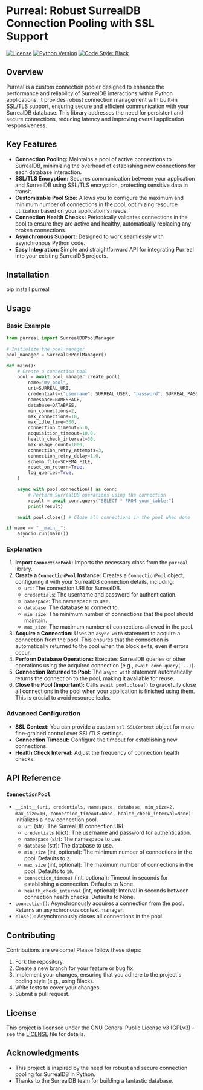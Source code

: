 # Purreal: Robust SurrealDB Connection Pooling with SSL Support

[![License](https://img.shields.io/badge/License-MIT-yellow.svg)](https://opensource.org/licenses/MIT)
[![Python Version](https://img.shields.io/badge/python-3.8+-blue.svg)](https://www.python.org/downloads/)
[![Code Style: Black](https://img.shields.io/badge/code%20style-black-000000.svg)](https://github.com/psf/black)
<!-- Add CI/CD status badges here, e.g., for GitHub Actions -->

## Overview

Purreal is a custom connection pooler designed to enhance the performance and reliability of SurrealDB interactions within Python applications. It provides robust connection management with built-in SSL/TLS support, ensuring secure and efficient communication with your SurrealDB database. This library addresses the need for persistent and secure connections, reducing latency and improving overall application responsiveness.

## Key Features

*   **Connection Pooling:**  Maintains a pool of active connections to SurrealDB, minimizing the overhead of establishing new connections for each database interaction.
*   **SSL/TLS Encryption:**  Secures communication between your application and SurrealDB using SSL/TLS encryption, protecting sensitive data in transit.
*   **Customizable Pool Size:**  Allows you to configure the maximum and minimum number of connections in the pool, optimizing resource utilization based on your application's needs.
*   **Connection Health Checks:**  Periodically validates connections in the pool to ensure they are active and healthy, automatically replacing any broken connections.
*   **Asynchronous Support:** Designed to work seamlessly with asynchronous Python code.
*   **Easy Integration:** Simple and straightforward API for integrating Purreal into your existing SurrealDB projects.

## Installation

pip install purreal


## Usage

### Basic Example

```python
from purreal import SurrealDBPoolManager

# Initialize the pool manager
pool_manager = SurrealDBPoolManager()

def main():
    # Create a connection pool
    pool = await pool_manager.create_pool(
        name="my_pool",
        uri=SURREAL_URI,
        credentials={"username": SURREAL_USER, "password": SURREAL_PASS},
        namespace=NAMESPACE,
        database=DATABASE,
        min_connections=2,
        max_connections=10,
        max_idle_time=300,
        connection_timeout=5.0,
        acquisition_timeout=10.0,
        health_check_interval=30,
        max_usage_count=1000,
        connection_retry_attempts=3,
        connection_retry_delay=1.0,
        schema_file=SCHEMA_FILE,
        reset_on_return=True,
        log_queries=True,
    )

    async with pool.connection() as conn:
        # Perform SurrealDB operations using the connection
        result = await conn.query("SELECT * FROM your_table;")
        print(result)

    await pool.close() # Close all connections in the pool when done

if name == "__main__":
    asyncio.run(main())
```


### Explanation

1.  **Import `ConnectionPool`:** Imports the necessary class from the `purreal` library.
2.  **Create a `ConnectionPool` Instance:**  Creates a `ConnectionPool` object, configuring it with your SurrealDB connection details, including:
    *   `uri`: The connection URI for SurrealDB.
    *   `credentials`: The username and password for authentication.
    *   `namespace`: The namespace to use.
    *   `database`: The database to connect to.
    *   `min_size`: The minimum number of connections that the pool should maintain.
    *   `max_size`: The maximum number of connections allowed in the pool.
3.  **Acquire a Connection:** Uses an `async with` statement to acquire a connection from the pool. This ensures that the connection is automatically returned to the pool when the block exits, even if errors occur.
4.  **Perform Database Operations:**  Executes SurrealDB queries or other operations using the acquired connection (e.g., `await conn.query(...)`).
5.  **Connection Returned to Pool:** The `async with` statement automatically returns the connection to the pool, making it available for reuse.
6.  **Close the Pool (Important):**  Calls `await pool.close()` to gracefully close all connections in the pool when your application is finished using them.  This is crucial to avoid resource leaks.

### Advanced Configuration

*   **SSL Context:**  You can provide a custom `ssl.SSLContext` object for more fine-grained control over SSL/TLS settings.
*   **Connection Timeout:** Configure the timeout for establishing new connections.
*   **Health Check Interval:**  Adjust the frequency of connection health checks.



## API Reference

### `ConnectionPool`

*   `__init__(uri, credentials, namespace, database, min_size=2, max_size=10, connection_timeout=None, health_check_interval=None)`:  Initializes a new connection pool.
    *   `uri` (str): The SurrealDB connection URI.
    *   `credentials` (dict): The username and password for authentication.
    *   `namespace` (str): The namespace to use.
    *   `database` (str): The database to use.
    *   `min_size` (int, optional): The minimum number of connections in the pool. Defaults to `2`.
    *   `max_size` (int, optional): The maximum number of connections in the pool. Defaults to `10`.
    *   `connection_timeout` (int, optional): Timeout in seconds for establishing a connection. Defaults to None.
    *   `health_check_interval` (int, optional): Interval in seconds between connection health checks. Defaults to None.
*   `connection()`:  Asynchronously acquires a connection from the pool.  Returns an asynchronous context manager.
*   `close()`:  Asynchronously closes all connections in the pool.

## Contributing

Contributions are welcome! Please follow these steps:

1.  Fork the repository.
2.  Create a new branch for your feature or bug fix.
3.  Implement your changes, ensuring that you adhere to the project's coding style (e.g., using Black).
4.  Write tests to cover your changes.
5.  Submit a pull request.

## License

This project is licensed under the GNU General Public License v3 (GPLv3) - see the [LICENSE](LICENSE) file for details.

## Acknowledgments

*   This project is inspired by the need for robust and secure connection pooling for SurrealDB in Python.
*   Thanks to the SurrealDB team for building a fantastic database.
